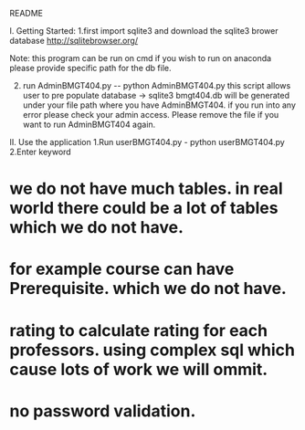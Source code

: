 README


I. Getting Started: 
1.first import sqlite3 and download the sqlite3 brower database
http://sqlitebrowser.org/

Note: this program can be run on cmd if you wish to run on anaconda please provide specific path for the db file. 

2. run AdminBMGT404.py -- python AdminBMGT404.py
this script allows user to pre populate database -> sqlite3 
bmgt404.db will be generated under your file path where you have AdminBMGT404.
if you run into any error please check your admin access.
Please remove the file if you want to run AdminBMGT404 again.



II. Use the application
1.Run userBMGT404.py - python userBMGT404.py
2.Enter keyword


# we do not have much tables. in real world there could be a lot of tables which we do not have.
# for example course can have Prerequisite. which we do not have. 
# rating to calculate rating for each professors. using complex sql which cause lots of work we will ommit.
# no password validation.